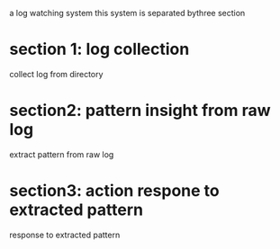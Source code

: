 a log watching system
this system is separated bythree section

# section 1: log collection
collect log from directory

# section2: pattern insight from raw log
extract pattern from raw log

# section3: action respone to extracted pattern
response to extracted pattern
